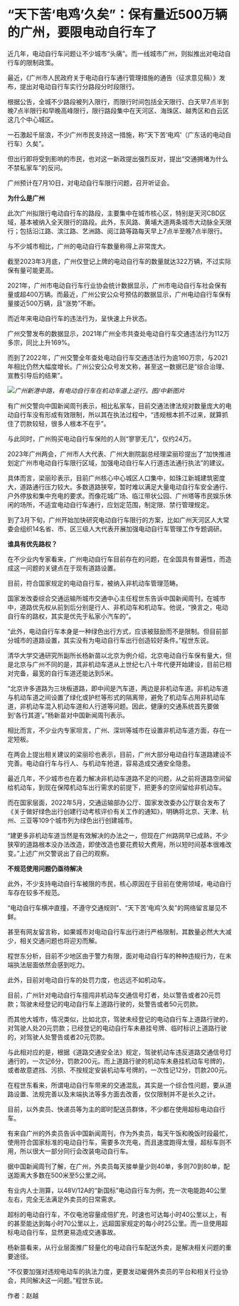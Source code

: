 

# “天下苦‘电鸡’久矣”：保有量近500万辆的广州，要限电动自行车了

近几年，电动自行车问题让不少城市“头痛”。而一线城市广州，则拟推出对电动自行车的限制政策。

最近，《广州市人民政府关于电动自行车通行管理措施的通告（征求意见稿）》发布，提出对电动自行车实行分路段分时段限行。

根据公告，全城不少路段被列入限行，而限行时间包括全天限行、白天早7点半到晚7点半限行和早晚高峰限行，限行路段集中在天河区、海珠区、越秀区和白云区这几个中心城区。

一石激起千层浪，不少广州市民支持这一措施，称“天下苦‘电鸡’（广东话的电动自行车）久矣”。

但出行即将受到影响的市民，也对这一新政提出强烈反对，提出“交通拥堵为什么不禁私家车”的反问。

广州预计在7月10日，对电动自行车限行问题，召开听证会。

**为什么是广州**

此次广州拟限行电动自行车的路段，主要集中在城市核心区，特别是天河CBD区域，基本被纳入全天限行的路段。此外，东风路、黄埔大道两条城市大动脉全天限行；包括沿江路、滨江路、艺洲路、阅江路等路每天早上7点半至晚7点半限行。

与不少城市相比，广州的电动自行车数量称得上非常庞大。

截至2023年3月底，广州仅登记上牌的电动自行车的数量就达322万辆，不过实际保有量可能更高。

2021年，广州市电动自行车行业协会统计数据显示，广州市电动自行车社会保有量或超400万辆。而最近，广州公安公众号预估的数据显示，广州电动自行车保有量接近500万辆，且“涨势”不断。

而近年来电动自行车的违法行为，呈快速上升状态。

广州交警发布的数据显示，2021年广州全市共查处电动自行车交通违法行为112万多宗，同比上升169%。

而到了2022年，广州交警全年查处电动自行车交通违法行为逾160万宗，与2021年相比仍然大幅度增长。广州公安公众号发文称，甚至这一数据已是“综合治理、宣教引导后的结果”。

![](https://inews.gtimg.com/om_bt/Oq0Y1Bjuo69ViMUWlysoAmISMgG9rCUqbxNx-_-LTyhUYAA/1000)_广州新港中路，有电动自行车在机动车道上逆行。图/中新图片_

有广州交警向中国新闻周刊表示，相比私家车，目前交通法律法规对数量庞大的电动自行车没有形成有效限制，所以其在执法过程中，“违规根本抓不过来，就算抓住了罚款较轻，很多人根本不在乎”。

与此同时，广州购买电动自行车保险的人则“寥寥无几”，仅约24万。

2023年广州两会，广州市人大代表、广州大剧院副总经理梁丽珍提出了“加快推进划定广州市电动自行车限行区域，加强电动自行车人行道违法通行执法”的建议。

具体而言，梁丽珍表示，目前广州核心中心城区人口集中，如珠江新城建筑密度大，道路通行压力较大。多数道路狭窄，暂时难以满足大量电动自行车安全通行、户外停放和集中充电的要求。而像花城广场、临江带状公园、广州塔等市民娱乐休闲的场所，不适宜电动自行车通行，应划定范围，制定限、禁行管理规定。

到了3月下旬，广州开始加快研究电动自行车限行的方案，比如广州天河区人大常委会组织14名省、市、区三级人大代表开展加强电动自行车管理工作专题调研。

**谁具有优先路权？**

在不少业内专家看来，广州电动自行车目前存在的问题，在全国具有普遍性，而造成这一问题的关键点在于现有道路设置。

目前，符合国家规定的电动自行车，被纳入非机动车管理范畴。

国家发改委综合交通运输所城市交通中心主任程世东告诉中国新闻周刊，在城市中，道路优先权从前到后分别是行人、非机动车和机动车。他说，“换言之，电动自行车的路权，其实是优先于私家小汽车的”。

“此外，电动自行车本身是一种绿色出行方式，应该被鼓励而不是限制。但目前部分城市的道路设置，其实没有为电动自行车出行创造较好条件。”程世东说。

清华大学交通研究所副所长杨新苗以北京为例介绍，北京电动自行车保有量大，但是北京与广州不同的是，其非机动车道从上世纪七八十年代便开始建设，目前已相对完备，最宽的自行车道还能达到5米。

“北京许多道路为三块板道路，即中间是汽车道，两边是非机动车道。非机动车道与机动车道之间设置了绿化或护栏等形式的隔离带，避免了机动车占用非机动车道，非机动车混入机动车道和人行道等问题。因此，健康的交通系统首先要做到‘各行其道’。”杨新苗对中国新闻周刊表示。

相比而言，不少业内专家坦言，广州、深圳等城市在设置非机动车道方面，存在一定短板。

在两会上提出相关建议的梁丽珍也表示，目前，广州大部分电动自行车道路建设不完善。电动自行车与行人、与机动车抢道，容易造成交通安全隐患。

最近几年，不少城市也在着力解决非机动车道路不足的问题，从之前将道路空间留给机动车，到现在保障机动车出行需求的前提下，把更多的空间留给非机动车。

而在国家层面，2022年5月，交通运输部办公厅、国家发改委办公厅联合发布了《关于做好绿色出行创建行动考核评价有关工作的通知》，明确将北京、天津、杭州、三亚等109个城市列为绿色出行创建城市。

“建更多非机动车道当然是有效解决的办法之一，但现在广州路网早已成熟，不少狭窄的道路根本没办法改造，即使改造也要花费较大费用，所以短时间基本很难改变。”上述广州交警说出了自己的观察。

**不规范使用问题仍亟待解决**

此外，不少支持电动自行车被限的市民，核心原因在于目前在使用领域，电动自行车存在较多不规范。

“电动自行车横冲直撞，不遵守交通规则”、“天下苦‘电鸡’久矣”的网络留言屡见不鲜。

甚至有网友留言称，如果城市对电动自行车出行进行严格限制，其数量必然大大减少，相关交通问题也将迎刃而解。

程世东分析，目前不少地区由于警力有限，面对电动自行车的种种违规行为，在末端执法层面依然会感到吃力。

此外，目前对电动自行车的处罚力度，也远远不如机动车。

目前，广州针对电动自行车擅闯非机动车交通信号灯者，处以警告或者20元罚款；驾驶未经登记的电动自行车上道路行驶的，处警告或者50元罚款。

而其他大城市，情况类似，比如北京，驾驶未经登记的电动自行车上道路行驶的，对驾驶人处20元罚款；已经登记的电动自行车未悬挂号牌、临时标识上道路行驶的，对驾驶人处警告或者20元罚款。

与此相对应的是，根据《道路交通安全法》规定，驾驶机动车违反道路交通信号灯通行的，一次记6分，罚款200元。而上道路行驶的机动车未悬挂机动车号牌的，或者故意遮挡、污损、不按规定安装机动车号牌的，一次性记12分，罚款200元。

在程世东看来，所谓电动自行车带来的交通混乱，其实是一个综合性问题，要从道路设置、法规完善以及末端执法等多方面去改善，仅仅限制并不是长久之计。

目前，以外卖员、快递员等为主的即时配送员群体，不少都在使用超标电动自行车。

有来自广州的外卖员告诉中国新闻周刊，作为外卖员，每天午饭和晚饭时段最忙，使用符合国家标准的电动自行车，需要多次充电，而且速度跑得太慢，超标车则不用，所以很大一部分同行会改装电动自行车。

据中国新闻周刊了解，在广州，外卖员每天接单量少则40单，多则70到80单，配送距离大多数在500米至5公里之间。

有业内人士测算，以48V/12A的“新国标”电动自行车为例，充一次电能跑40公里左右，完全无法满足外卖员的日常需求。

超标的电动自行车，不仅电池容量成倍扩充，时速也可达每小时40公里以上，有的甚至能达到每小时70公里以上，远超国家规定的每小时25公里。而一旦使用超标电动自行车，显然更易造成交通事故。

杨新苗看来，从行业层面推广轻量化的电动自行车配送外卖，是解决相关问题的重要途径。

“不仅要加强对违规电动车的执法力度，更要发动雇佣外卖员的平台和相关行业协会，共同解决这一问题。”程世东说。

作者：赵越

